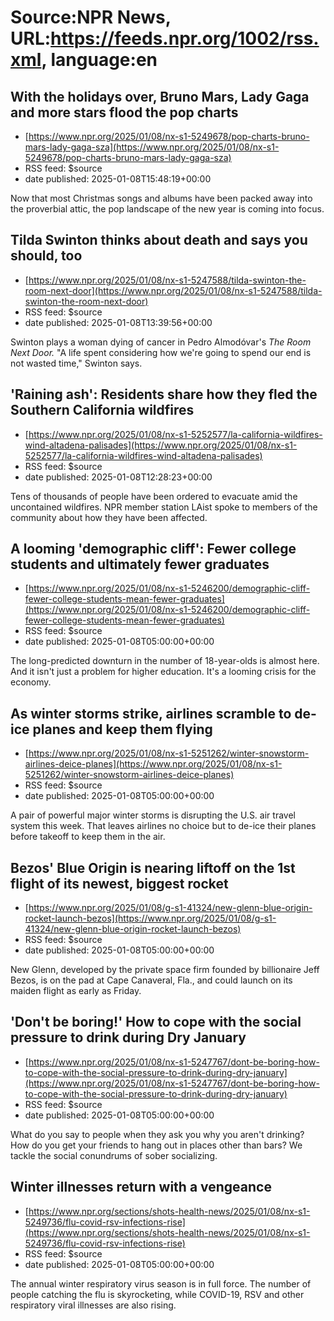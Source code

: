 # Source:NPR News, URL:https://feeds.npr.org/1002/rss.xml, language:en

## With the holidays over, Bruno Mars, Lady Gaga and more stars flood the pop charts
 - [https://www.npr.org/2025/01/08/nx-s1-5249678/pop-charts-bruno-mars-lady-gaga-sza](https://www.npr.org/2025/01/08/nx-s1-5249678/pop-charts-bruno-mars-lady-gaga-sza)
 - RSS feed: $source
 - date published: 2025-01-08T15:48:19+00:00

Now that most Christmas songs and albums have been packed away into the proverbial attic, the pop landscape of the new year is coming into focus.

## Tilda Swinton thinks about death and says you should, too
 - [https://www.npr.org/2025/01/08/nx-s1-5247588/tilda-swinton-the-room-next-door](https://www.npr.org/2025/01/08/nx-s1-5247588/tilda-swinton-the-room-next-door)
 - RSS feed: $source
 - date published: 2025-01-08T13:39:56+00:00

Swinton plays a woman dying of cancer in Pedro Almodóvar's <em>The Room Next Door. </em> "A life spent considering how we're going to spend our end is not wasted time," Swinton says.

## 'Raining ash': Residents share how they fled the Southern California wildfires
 - [https://www.npr.org/2025/01/08/nx-s1-5252577/la-california-wildfires-wind-altadena-palisades](https://www.npr.org/2025/01/08/nx-s1-5252577/la-california-wildfires-wind-altadena-palisades)
 - RSS feed: $source
 - date published: 2025-01-08T12:28:23+00:00

Tens of thousands of people have been ordered to evacuate amid the uncontained wildfires. NPR member station LAist spoke to members of the community about how they have been affected.

## A looming 'demographic cliff': Fewer college students and ultimately fewer graduates
 - [https://www.npr.org/2025/01/08/nx-s1-5246200/demographic-cliff-fewer-college-students-mean-fewer-graduates](https://www.npr.org/2025/01/08/nx-s1-5246200/demographic-cliff-fewer-college-students-mean-fewer-graduates)
 - RSS feed: $source
 - date published: 2025-01-08T05:00:00+00:00

The long-predicted downturn in the number of 18-year-olds is almost here. And it isn't just a problem for higher education. It's a looming crisis for the economy.

## As winter storms strike, airlines scramble to de-ice planes and keep them flying
 - [https://www.npr.org/2025/01/08/nx-s1-5251262/winter-snowstorm-airlines-deice-planes](https://www.npr.org/2025/01/08/nx-s1-5251262/winter-snowstorm-airlines-deice-planes)
 - RSS feed: $source
 - date published: 2025-01-08T05:00:00+00:00

A pair of powerful major winter storms is disrupting the U.S. air travel system this week. That leaves airlines no choice but to de-ice their planes before takeoff to keep them in the air.

## Bezos' Blue Origin is nearing liftoff on the 1st flight of its newest, biggest rocket
 - [https://www.npr.org/2025/01/08/g-s1-41324/new-glenn-blue-origin-rocket-launch-bezos](https://www.npr.org/2025/01/08/g-s1-41324/new-glenn-blue-origin-rocket-launch-bezos)
 - RSS feed: $source
 - date published: 2025-01-08T05:00:00+00:00

New Glenn, developed by the private space firm founded by billionaire Jeff Bezos, is on the pad at Cape Canaveral, Fla., and could launch on its maiden flight as early as Friday.

## 'Don't be boring!' How to cope with the social pressure to drink during Dry January
 - [https://www.npr.org/2025/01/08/nx-s1-5247767/dont-be-boring-how-to-cope-with-the-social-pressure-to-drink-during-dry-january](https://www.npr.org/2025/01/08/nx-s1-5247767/dont-be-boring-how-to-cope-with-the-social-pressure-to-drink-during-dry-january)
 - RSS feed: $source
 - date published: 2025-01-08T05:00:00+00:00

What do you say to people when they ask you why you aren't drinking? How do you get your friends to hang out in places other than bars? We tackle the social conundrums of sober socializing.

## Winter illnesses return with a vengeance
 - [https://www.npr.org/sections/shots-health-news/2025/01/08/nx-s1-5249736/flu-covid-rsv-infections-rise](https://www.npr.org/sections/shots-health-news/2025/01/08/nx-s1-5249736/flu-covid-rsv-infections-rise)
 - RSS feed: $source
 - date published: 2025-01-08T05:00:00+00:00

The annual winter respiratory virus season is in full force. The number of people catching the flu is skyrocketing, while COVID-19, RSV and other respiratory viral illnesses are also rising.

